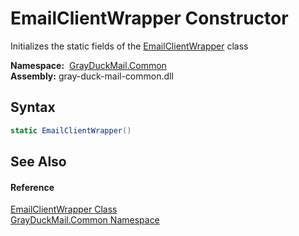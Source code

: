 EmailClientWrapper Constructor
==============================
Initializes the static fields of the [EmailClientWrapper][1] class

  **Namespace:**  [GrayDuckMail.Common][2]  
  **Assembly:** gray-duck-mail-common.dll

Syntax
------

```csharp
static EmailClientWrapper()
```


See Also
--------

#### Reference
[EmailClientWrapper Class][1]  
[GrayDuckMail.Common Namespace][2]  

[1]: README.md
[2]: ../README.md